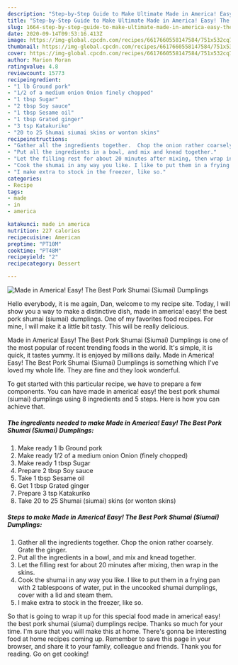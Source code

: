 ```yaml
---
description: "Step-by-Step Guide to Make Ultimate Made in America! Easy! The Best Pork Shumai (Siumai) Dumplings"
title: "Step-by-Step Guide to Make Ultimate Made in America! Easy! The Best Pork Shumai (Siumai) Dumplings"
slug: 1664-step-by-step-guide-to-make-ultimate-made-in-america-easy-the-best-pork-shumai-siumai-dumplings
date: 2020-09-14T09:53:16.413Z
image: https://img-global.cpcdn.com/recipes/6617660558147584/751x532cq70/made-in-america-easy-the-best-pork-shumai-siumai-dumplings-recipe-main-photo.jpg
thumbnail: https://img-global.cpcdn.com/recipes/6617660558147584/751x532cq70/made-in-america-easy-the-best-pork-shumai-siumai-dumplings-recipe-main-photo.jpg
cover: https://img-global.cpcdn.com/recipes/6617660558147584/751x532cq70/made-in-america-easy-the-best-pork-shumai-siumai-dumplings-recipe-main-photo.jpg
author: Marion Moran
ratingvalue: 4.8
reviewcount: 15773
recipeingredient:
- "1 lb Ground pork"
- "1/2 of a medium onion Onion finely chopped"
- "1 tbsp Sugar"
- "2 tbsp Soy sauce"
- "1 tbsp Sesame oil"
- "1 tbsp Grated ginger"
- "3 tsp Katakuriko"
- "20 to 25 Shumai siumai skins or wonton skins"
recipeinstructions:
- "Gather all the ingredients together.  Chop the onion rather coarsely. Grate the ginger."
- "Put all the ingredients in a bowl, and mix and knead together."
- "Let the filling rest for about 20 minutes after mixing, then wrap in the skins."
- "Cook the shumai in any way you like. I like to put them in a frying pan with 2 tablespoons of water, put in the uncooked shumai dumplings, cover with a lid and steam them."
- "I make extra to stock in the freezer, like so."
categories:
- Recipe
tags:
- made
- in
- america

katakunci: made in america 
nutrition: 227 calories
recipecuisine: American
preptime: "PT10M"
cooktime: "PT48M"
recipeyield: "2"
recipecategory: Dessert

---
```



![Made in America! Easy! The Best Pork Shumai (Siumai) Dumplings](https://img-global.cpcdn.com/recipes/6617660558147584/751x532cq70/made-in-america-easy-the-best-pork-shumai-siumai-dumplings-recipe-main-photo.jpg)

Hello everybody, it is me again, Dan, welcome to my recipe site. Today, I will show you a way to make a distinctive dish, made in america! easy! the best pork shumai (siumai) dumplings. One of my favorites food recipes. For mine, I will make it a little bit tasty. This will be really delicious.

Made in America! Easy! The Best Pork Shumai (Siumai) Dumplings is one of the most popular of recent trending foods in the world. It's simple, it is quick, it tastes yummy. It is enjoyed by millions daily. Made in America! Easy! The Best Pork Shumai (Siumai) Dumplings is something which I've loved my whole life. They are fine and they look wonderful.




To get started with this particular recipe, we have to prepare a few components. You can have made in america! easy! the best pork shumai (siumai) dumplings using 8 ingredients and 5 steps. Here is how you can achieve that.

<!--inarticleads1-->

##### The ingredients needed to make Made in America! Easy! The Best Pork Shumai (Siumai) Dumplings:

1. Make ready 1 lb Ground pork
1. Make ready 1/2 of a medium onion Onion (finely chopped)
1. Make ready 1 tbsp Sugar
1. Prepare 2 tbsp Soy sauce
1. Take 1 tbsp Sesame oil
1. Get 1 tbsp Grated ginger
1. Prepare 3 tsp Katakuriko
1. Take 20 to 25 Shumai (siumai) skins (or wonton skins)




<!--inarticleads2-->

##### Steps to make Made in America! Easy! The Best Pork Shumai (Siumai) Dumplings:

1. Gather all the ingredients together.  Chop the onion rather coarsely. Grate the ginger.
1. Put all the ingredients in a bowl, and mix and knead together.
1. Let the filling rest for about 20 minutes after mixing, then wrap in the skins.
1. Cook the shumai in any way you like. I like to put them in a frying pan with 2 tablespoons of water, put in the uncooked shumai dumplings, cover with a lid and steam them.
1. I make extra to stock in the freezer, like so.




So that is going to wrap it up for this special food made in america! easy! the best pork shumai (siumai) dumplings recipe. Thanks so much for your time. I'm sure that you will make this at home. There's gonna be interesting food at home recipes coming up. Remember to save this page in your browser, and share it to your family, colleague and friends. Thank you for reading. Go on get cooking!
